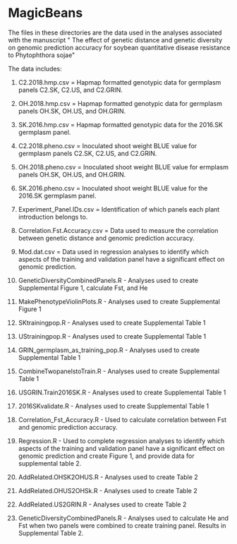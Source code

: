 # MagicBeans

The files in these directories are the data used in the analyses associated with the manuscript " The effect of genetic distance and genetic diversity on genomic prediction accuracy for soybean quantitative disease resistance to Phytophthora sojae"

The data includes:

1) C2.2018.hmp.csv = Hapmap formatted genotypic data for germplasm panels C2.SK, C2.US, and C2.GRIN. 
2) OH.2018.hmp.csv = Hapmap formatted genotypic data for germplasm panels OH.SK, OH.US, and OH.GRIN.
3) SK.2016.hmp.csv = Hapmap formatted genotypic data for the 2016.SK germplasm panel.
4) C2.2018.pheno.csv = Inoculated shoot weight BLUE value for germplasm panels C2.SK, C2.US, and C2.GRIN. 
5) OH.2018.pheno.csv = Inoculated shoot weight BLUE value for ermplasm panels OH.SK, OH.US, and OH.GRIN. 
6) SK.2016.pheno.csv = Inoculated shoot weight BLUE value for the 2016.SK germplasm panel. 
7) Experiment_Panel.IDs.csv = Identification of which panels each plant introduction belongs to. 
7) Correlation.Fst.Accuracy.csv = Data used to measure the correlation between genetic distance and genomic prediction accuracy. 
8) Mod.dat.csv = Data used in regression analyses to identify which aspects of the training and validation panel have a significant effect on genomic prediction. 


1) GeneticDiversityCombinedPanels.R - Analyses used to create Supplemental Figure 1, calculate Fst, and He
2) MakePhenotypeViolinPlots.R - Analyses used to create Supplemental Figure 1
3) SKtrainingpop.R - Analyses used to create Supplemental Table 1
4) UStrainingpop.R - Analyses used to create Supplemental Table 1
5) GRIN_germplasm_as_training_pop.R - Analyses used to create Supplemental Table 1
6) CombineTwopanelstoTrain.R - Analyses used to create Supplemental Table 1
7) USGRIN.Train2016SK.R - Analyses used to create Supplemental Table 1
8) 2016SKvalidate.R - Analyses used to create Supplemental Table 1
9) Correlation_Fst_Accuracy.R - Used to calculate correlation between Fst and genomic prediction accuracy. 
10) Regression.R - Used to complete regression analyses to identify which aspects of the training and validation panel have a significant effect on genomic prediction and create Figure 1, and provide data for supplemental table 2.  
11) AddRelated.OHSK2OHUS.R - Analyses used to create Table 2
12) AddRelated.OHUS2OHSk.R - Analyses used to create Table 2
13) AddRelated.US2GRIN.R - Analyses used to create Table 2
14) GeneticDiversityCombinedPanels.R - Analyses used to calculate He and Fst when two panels were combined to create training panel. Results in Supplemental Table 2. 
